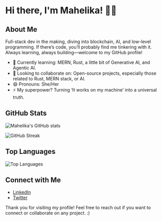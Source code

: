 # Hi there, I'm Mahelika! 👩‍💻

## About Me

Full-stack dev in the making, diving into blockchain, AI, and low-level programming. If there’s code, you’ll probably find me tinkering with it. Always learning, always building—welcome to my GitHub profile!

- 🌱 Currently learning: MERN, Rust, a little bit of Generative AI, and Agentic AI.
- 👯 Looking to collaborate on: Open-source projects, especially those related to Rust, MERN stack, or AI.
- 😄 Pronouns: She/Her
- ⚡ My superpower? Turning ‘It works on my machine’ into a universal truth.

## GitHub Stats

![Mahelika's GitHub stats](https://github-readme-stats.vercel.app/api?username=mahelika&show_icons=true&theme=radical&count_private=true)

![GitHub Streak](https://streak-stats.demolab.com?user=mahelika&theme=radical&hide_border=false)

## Top Languages

![Top Languages](https://github-readme-stats.vercel.app/api/top-langs/?username=mahelika&layout=compact&theme=radical)


## Connect with Me

- [LinkedIn](www.linkedin.com/in/mahelika)
- [Twitter](https://x.com/mahelikaaX)
<!-- - [Personal Website](#) -->

Thank you for visiting my profile! Feel free to reach out if you want to connect or collaborate on any project. :)
